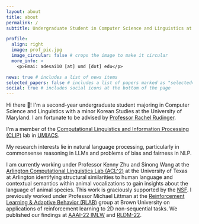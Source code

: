 ```yaml
---
layout: about
title: about
permalink: /
subtitle: Undergraduate Student in Computer Science and Linguistics at  <a href='https://umd.edu/'>University of Maryland, College Park</a>. 

profile:
  align: right
  image: prof_pic.jpg
  image_circular: false # crops the image to make it circular
  more_info: >
    <p>Emai: adesai10 [at] umd [dot] edu</p>

news: true # includes a list of news items
selected_papers: false # includes a list of papers marked as "selected={true}"
social: true # includes social icons at the bottom of the page
---
```


Hi there 👋! I'm a second-year undergraduate student majoring in Computer Science and Linguistics with a minor Korean Studies at the University of Maryland. I am fortunate to be advised by [Professor Rachel Rudinger](https://rudinger.github.io/). 

I'm a member of the [Computational Linguistics and Information Processing (CLIP)](https://wiki.umiacs.umd.edu/clip/index.php/Main_Page) lab in [UMIACS](https://www.umiacs.umd.edu/).

My research interests lie in natural language processing, particularly in commonsense reasoning in LLMs and problems of bias and fairness in NLP.

I am currently working under Professor Kenny Zhu and Sinong Wang at the [Arlington Computational Linguistics Lab (ACL^2)](https://acl-group.github.io/) at the University of Texas at Arlington identifying structural similarities to human language and contextual semantics within animal vocalizations to gain insights about the language of animal species. This work is graciously supported by the [NSF](https://www.nsf.gov/crssprgm/reu/). I previously worked under Professor Michael Littman at the [Reinforcement Learning & Adaptive Behavior (RLAB)](http://bigai.cs.brown.edu/) group at Brown University on applications of reinforcement learning to 2D non-sequential tasks. We published our findings at [AAAI-22 IMLW](https://sites.google.com/view/aaai22-imlw) and [RLDM-22](https://rldm.org/the-5th-multidisciplinary-conference-on-reinforcement-learning-and-decision-making-rldm2022/). 